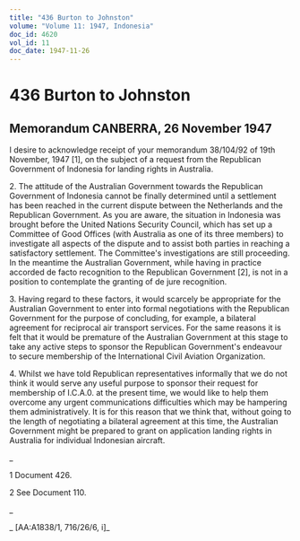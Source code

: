```yaml
---
title: "436 Burton to Johnston"
volume: "Volume 11: 1947, Indonesia"
doc_id: 4620
vol_id: 11
doc_date: 1947-11-26
---
```


# 436 Burton to Johnston

## Memorandum CANBERRA, 26 November 1947

I desire to acknowledge receipt of your memorandum 38/104/92 of 19th November, 1947 [1], on the subject of a request from the Republican Government of Indonesia for landing rights in Australia.

2\. The attitude of the Australian Government towards the Republican Government of Indonesia cannot be finally determined until a settlement has been reached in the current dispute between the Netherlands and the Republican Government. As you are aware, the situation in Indonesia was brought before the United Nations Security Council, which has set up a Committee of Good Offices (with Australia as one of its three members) to investigate all aspects of the dispute and to assist both parties in reaching a satisfactory settlement. The Committee's investigations are still proceeding. In the meantime the Australian Government, while having in practice accorded de facto recognition to the Republican Government [2], is not in a position to contemplate the granting of de jure recognition.

3\. Having regard to these factors, it would scarcely be appropriate for the Australian Government to enter into formal negotiations with the Republican Government for the purpose of concluding, for example, a bilateral agreement for reciprocal air transport services. For the same reasons it is felt that it would be premature of the Australian Government at this stage to take any active steps to sponsor the Republican Government's endeavour to secure membership of the International Civil Aviation Organization.

4\. Whilst we have told Republican representatives informally that we do not think it would serve any useful purpose to sponsor their request for membership of I.C.A.0. at the present time, we would like to help them overcome any urgent communications difficulties which may be hampering them administratively. It is for this reason that we think that, without going to the length of negotiating a bilateral agreement at this time, the Australian Government might be prepared to grant on application landing rights in Australia for individual Indonesian aircraft.

_

1 Document 426.

2 See Document 110.

_

_ [AA:A1838/1, 716/26/6, i]_
